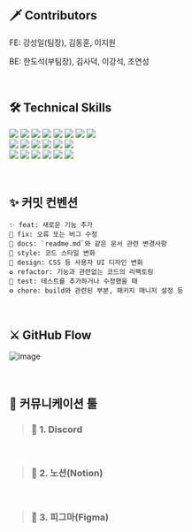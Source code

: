 ## 🗡 Contributors

FE: 강성일(팀장), 김동훈, 이지원 
<br>

BE: 한도석(부팀장), 김사덕, 이강석, 조연성

<br>

## 🛠️ Technical Skills

<p>

<img src="https://img.shields.io/badge/Vite-05122A?style=flat&logo=Vite"/>
<img src="https://img.shields.io/badge/React-05122A?style=flat&logo=React"/>
<img src="https://img.shields.io/badge/TypeScript-05122A?style=flat&logo=TypeScript"/>
<img src="https://img.shields.io/badge/-CSS-05122A?style=flat&logo=CSS3&logoColor=1572B6"/>
<img src="https://img.shields.io/badge/-HTML-05122A?style=flat&logo=HTML5"/>
<img src="https://img.shields.io/badge/-JavaScript-05122A?style=flat&logo=JavaScript"/>
<img src="https://img.shields.io/badge/ReactRouter-05122A?style=flat&logo=ReactRouter"/>
<img src="https://img.shields.io/badge/-Tailwind CSS-05122A?style=flat&logo=Tailwind CSS"/>

<br>
<img src="https://img.shields.io/badge/-Node.js-05122A?style=flat&logo=Node.js"/>
<img src="https://img.shields.io/badge/-Java-05122A?style=flat&logo=Java"/>
<img src="https://img.shields.io/badge/-Spring-05122A?style=flat&logo=Spring"/>
<img src="https://img.shields.io/badge/-Springboot-05122A?style=flat&logo=Springboot"/>
<img src="https://img.shields.io/badge/-mysql-05122A?style=flat&logo=mysql"/>
<img src="https://img.shields.io/badge/-amazonaws-05122A?style=flat&logo=amazonaws"/>
<br>
<img src="https://img.shields.io/badge/-git-05122A?style=flat&logo=git"/>
<img src="https://img.shields.io/badge/-github-05122A?style=flat&logo=github"/>
<img src="https://img.shields.io/badge/-Figma-05122A?style=flat&logo=Figma"/>
<img src="https://img.shields.io/badge/-Notion-05122A?style=flat&logo=Notion"/>
<img src="https://img.shields.io/badge/-Discord-05122A?style=flat&logo=Discord"/>
<img src="https://img.shields.io/badge/Visual Studio Code-007ACC?style=flat-square&logo=Visual Studio Code&logoColor=white"/>

</p>

<br>

## ✨ 커밋 컨벤션

```
✨ feat: 새로운 기능 추가
🐛 fix: 오류 또는 버그 수정
📝 docs: `readme.md`와 같은 문서 관련 변경사항
🎨 style: 코드 스타일 변화
💄 design: CSS 등 사용자 UI 디자인 변화
♻️ refactor: 기능과 관련없는 코드의 리팩토링
🥽 test: 테스트를 추가하거나 수정했을 때
⚙️ chore: build와 관련된 부분, 패키지 매니저 설정 등
```

<br>

## ⚔️ GitHub Flow

![image](https://github.com/codestates-seb/seb45_pre_021/assets/85780501/34b1cf04-2be7-4f88-bd7f-ebec2c8b900d)

<br>

## 📲 커뮤니케이션 툴

> ### 🎤 1. Discord

<br>

> ### 🎤 2. 노션(Notion)

<br>

> ### 🎤 3. 피그마(Figma)
